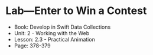 #  Lab—Enter to Win a Contest

- Book: Develop in Swift Data Collections
- Unit: 2 - Working with the Web
- Lesson: 2.3 - Practical Animation
- Page: 378-379
